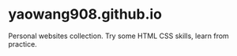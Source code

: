 # yaowang908.github.io

Personal websites collection.
Try some HTML CSS skills, learn from practice.
